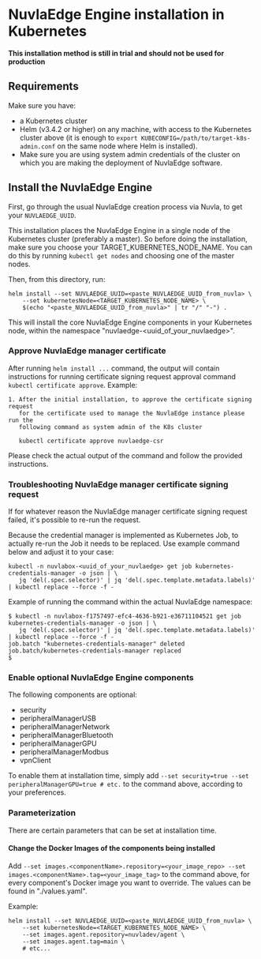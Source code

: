 # NuvlaEdge Engine installation in Kubernetes

**This installation method is still in trial and should not be used for production**

## Requirements

Make sure you have:

- a Kubernetes cluster
- Helm (v3.4.2 or higher) on any machine, with access to the Kubernetes cluster
  above (it is enough to `export KUBECONFIG=/path/to/target-k8s-admin.conf` on
  the same node where Helm is installed).
- Make sure you are using system admin credentials of the cluster on which you
  are making the deployment of NuvlaEdge software.

## Install the NuvlaEdge Engine

First, go through the usual NuvlaEdge creation process via Nuvla, to get
your `NUVLAEDGE_UUID`.

This installation places the NuvlaEdge Engine in a single node of the Kubernetes
cluster (preferably a master). So before doing the installation, make sure you
choose your TARGET_KUBERNETES_NODE_NAME. You can do this by
running `kubectl get nodes` and choosing one of the master nodes.

Then, from this directory, run:

```
helm install --set NUVLAEDGE_UUID=<paste_NUVLAEDGE_UUID_from_nuvla> \
    --set kubernetesNode=<TARGET_KUBERNETES_NODE_NAME> \
    $(echo "<paste_NUVLAEDGE_UUID_from_nuvla>" | tr "/" "-") .
```

This will install the core NuvlaEdge Engine components in your Kubernetes node,
within the namespace "nuvlaedge-<uuid_of_your_nuvlaedge>".

### Approve NuvlaEdge manager certificate

After running `helm install ...` command, the output will contain instructions
for running certificate signing request approval command
`kubectl certificate approve`. Example:

```shell
1. After the initial installation, to approve the certificate signing request
   for the certificate used to manage the NuvlaEdge instance please run the
   following command as system admin of the K8s cluster
   
   kubectl certificate approve nuvlaedge-csr
```

Please check the actual output of the command and follow the provided
instructions.

### Troubleshooting NuvlaEdge manager certificate signing request

If for whatever reason the NuvlaEdge manager certificate signing request failed,
it's possible to re-run the request.

Because the credential manager is implemented as Kubernetes Job, to actually
re-run the Job it needs to be replaced. Use example command below and adjust it
to your case:

```shell
kubectl -n nuvlabox-<uuid_of_your_nuvlaedge> get job kubernetes-credentials-manager -o json | \
   jq 'del(.spec.selector)' | jq 'del(.spec.template.metadata.labels)' | kubectl replace --force -f -
```

Example of running the command within the actual NuvlaEdge namespace:

```shell
$ kubectl -n nuvlabox-f1757497-efc4-4636-b921-e36711104521 get job kubernetes-credentials-manager -o json | \
   jq 'del(.spec.selector)' | jq 'del(.spec.template.metadata.labels)' | kubectl replace --force -f -
job.batch "kubernetes-credentials-manager" deleted
job.batch/kubernetes-credentials-manager replaced
$
```

### Enable optional NuvlaEdge Engine components

The following components are optional:
 - security
 - peripheralManagerUSB
 - peripheralManagerNetwork
 - peripheralManagerBluetooth
 - peripheralManagerGPU
 - peripheralManagerModbus
 - vpnClient

To enable them at installation time, simply
add `--set security=true --set peripheralManagerGPU=true # etc.` to the command
above, according to your preferences.

### Parameterization

There are certain parameters that can be set at installation time.

#### Change the Docker Images of the components being installed

Add `--set images.<componentName>.repository=<your_image_repo> --set images.<componentName>.tag=<your_image_tag>`
to the command above, for every component's Docker image you want to override.
The <componentName> values can be found in "./values.yaml".

Example:

```
helm install --set NUVLAEDGE_UUID=<paste_NUVLAEDGE_UUID_from_nuvla> \
    --set kubernetesNode=<TARGET_KUBERNETES_NODE_NAME> \
    --set images.agent.repository=nuvladev/agent \
    --set images.agent.tag=main \
    # etc...
```
